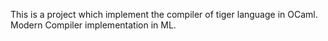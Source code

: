 This is a project which implement the compiler of tiger language in OCaml. Modern Compiler implementation in ML.
